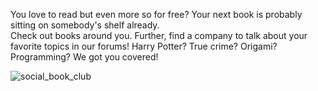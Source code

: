 You love to read but even more so for free? Your next book is probably sitting on somebody's shelf already.  
Check out books around you. Further, find a company to talk about your favorite topics in our forums! Harry Potter? True crime? Origami? Programming? We got you covered!

![social_book_club](https://serving.photos.photobox.com/804102904d93add479f499c8821534eb37ab34f86a5ecf672770a48d22aec6eaa39db05b.jpg)
